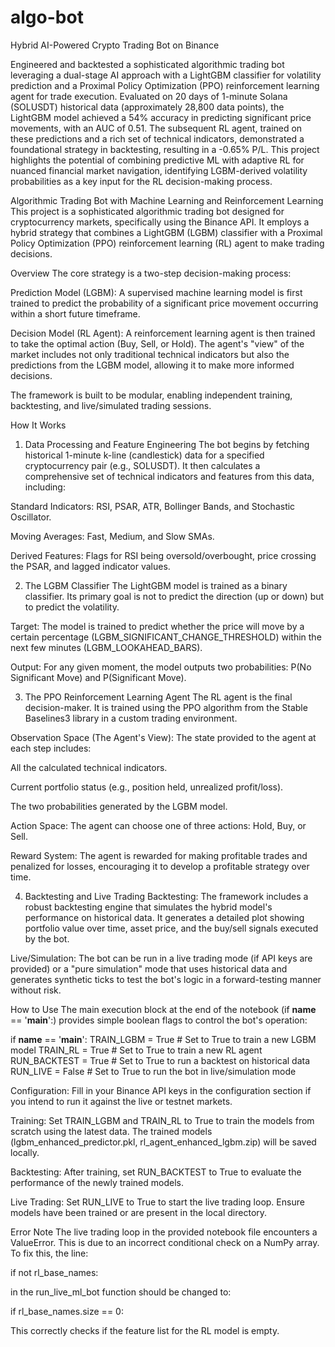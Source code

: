 # algo-bot
Hybrid AI-Powered Crypto Trading Bot on Binance

Engineered and backtested a sophisticated algorithmic trading bot leveraging a dual-stage AI approach with a LightGBM classifier for volatility prediction and a Proximal Policy Optimization (PPO) reinforcement learning agent for trade execution. Evaluated on 20 days of 1-minute Solana (SOLUSDT) historical data (approximately 28,800 data points), the LightGBM model achieved a 54% accuracy in predicting significant price movements, with an AUC of 0.51. The subsequent RL agent, trained on these predictions and a rich set of technical indicators, demonstrated a foundational strategy in backtesting, resulting in a -0.65% P/L. This project highlights the potential of combining predictive ML with adaptive RL for nuanced financial market navigation, identifying LGBM-derived volatility probabilities as a key input for the RL decision-making process.

Algorithmic Trading Bot with Machine Learning and Reinforcement Learning
This project is a sophisticated algorithmic trading bot designed for cryptocurrency markets, specifically using the Binance API. It employs a hybrid strategy that combines a LightGBM (LGBM) classifier with a Proximal Policy Optimization (PPO) reinforcement learning (RL) agent to make trading decisions.

Overview
The core strategy is a two-step decision-making process:

Prediction Model (LGBM): A supervised machine learning model is first trained to predict the probability of a significant price movement occurring within a short future timeframe.

Decision Model (RL Agent): A reinforcement learning agent is then trained to take the optimal action (Buy, Sell, or Hold). The agent's "view" of the market includes not only traditional technical indicators but also the predictions from the LGBM model, allowing it to make more informed decisions.

The framework is built to be modular, enabling independent training, backtesting, and live/simulated trading sessions.

How It Works
1. Data Processing and Feature Engineering
The bot begins by fetching historical 1-minute k-line (candlestick) data for a specified cryptocurrency pair (e.g., SOLUSDT). It then calculates a comprehensive set of technical indicators and features from this data, including:

Standard Indicators: RSI, PSAR, ATR, Bollinger Bands, and Stochastic Oscillator.

Moving Averages: Fast, Medium, and Slow SMAs.

Derived Features: Flags for RSI being oversold/overbought, price crossing the PSAR, and lagged indicator values.

2. The LGBM Classifier
The LightGBM model is trained as a binary classifier. Its primary goal is not to predict the direction (up or down) but to predict the volatility.

Target: The model is trained to predict whether the price will move by a certain percentage (LGBM_SIGNIFICANT_CHANGE_THRESHOLD) within the next few minutes (LGBM_LOOKAHEAD_BARS).

Output: For any given moment, the model outputs two probabilities: P(No Significant Move) and P(Significant Move).

3. The PPO Reinforcement Learning Agent
The RL agent is the final decision-maker. It is trained using the PPO algorithm from the Stable Baselines3 library in a custom trading environment.

Observation Space (The Agent's View): The state provided to the agent at each step includes:

All the calculated technical indicators.

Current portfolio status (e.g., position held, unrealized profit/loss).

The two probabilities generated by the LGBM model.

Action Space: The agent can choose one of three actions: Hold, Buy, or Sell.

Reward System: The agent is rewarded for making profitable trades and penalized for losses, encouraging it to develop a profitable strategy over time.

4. Backtesting and Live Trading
Backtesting: The framework includes a robust backtesting engine that simulates the hybrid model's performance on historical data. It generates a detailed plot showing portfolio value over time, asset price, and the buy/sell signals executed by the bot.

Live/Simulation: The bot can be run in a live trading mode (if API keys are provided) or a "pure simulation" mode that uses historical data and generates synthetic ticks to test the bot's logic in a forward-testing manner without risk.

How to Use
The main execution block at the end of the notebook (if __name__ == '__main__':) provides simple boolean flags to control the bot's operation:

if __name__ == '__main__':
    TRAIN_LGBM = True      # Set to True to train a new LGBM model
    TRAIN_RL = True        # Set to True to train a new RL agent
    RUN_BACKTEST = True    # Set to True to run a backtest on historical data
    RUN_LIVE = False       # Set to True to run the bot in live/simulation mode

Configuration: Fill in your Binance API keys in the configuration section if you intend to run it against the live or testnet markets.

Training: Set TRAIN_LGBM and TRAIN_RL to True to train the models from scratch using the latest data. The trained models (lgbm_enhanced_predictor.pkl, rl_agent_enhanced_lgbm.zip) will be saved locally.

Backtesting: After training, set RUN_BACKTEST to True to evaluate the performance of the newly trained models.

Live Trading: Set RUN_LIVE to True to start the live trading loop. Ensure models have been trained or are present in the local directory.

Error Note
The live trading loop in the provided notebook file encounters a ValueError. This is due to an incorrect conditional check on a NumPy array. To fix this, the line:

if not rl_base_names:

in the run_live_ml_bot function should be changed to:

if rl_base_names.size == 0:

This correctly checks if the feature list for the RL model is empty.
